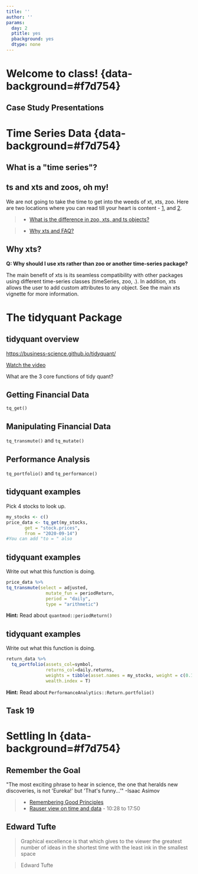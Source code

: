 ```yaml
---
title: ''
author: ''
params:
  day: 2
  ptitle: yes
  pbackground: yes
  dtype: none
---
```




# Welcome to class! {data-background=#f7d754}

## Case Study Presentations

<!------------------------
# R-Studio Connect and Interaction {data-background=#f7d754}

## Setting up R-Studio

Time to set up our R-Studio to share interactive documents.

>- https://shiny.byui.edu/connect in R-Studio

Viewing on the website.

>- view with shiny.byui.edu/connect


## Example: library(DT) - DataTables

Make a new Rmd file that just has the following in it (including the default yaml). 




```r
library(DT)
datatable(iris)
```

----------------------->


<!-- Putting information in your file [My interactive](https://shiny.byui.edu/connect/#/apps/3/access) -->


<!------------------------------
## Try: library(DT) - DataTables

Look at the [DT: An R interface to the DataTables library](http://rstudio.github.io/DT/) website and find one or two modifications that you could make to your table output to move beyond the default.

> * Work as a group and push to R-Studio connect.
> * Make sure everyone at the table has the code saved on their computers.



```r
library(DT)
datatable(iris)
```



---------------->


<!--------------
# Being Readings {data-background=#f7d754}

## View Data at the Atomic Level

* "None of us would admit now that we didn't realize...there...had to be spread in the data; we...just didn't realize how big it could be."

* What key observations came by looking at the data
    *  small sample sizes
    *  values above 100%
    *  increasing # of patients at 100%

* The Mean is Not the Distribution
------------------>

# Time Series Data {data-background=#f7d754}

## What is a "time series"?




## ts and xts and zoos, oh my!

We are not going to take the time to get into the weeds of xt, xts, zoo.  Here are two locations where you can read till your heart is content - [1](https://faculty.washington.edu/ezivot/econ424/Working%20with%20Time%20Series%20Data%20in%20R.pdf), and [2](https://www.datacamp.com/courses/manipulating-time-series-data-in-r-with-xts-zoo).


> - [What is the difference in zoo, xts, and ts objects?](https://stackoverflow.com/questions/33714660/what-is-the-difference-the-zoo-object-and-ts-object-in-r)
<!-- ts is base r. ts objects are regularly spaced (quarters always 4, months always 12) -->

<!-- zoo is a separate package. Irregularly spaced time periods and can use most common index classes. has more functions -->
<!-- xts -->

> - [Why xts and FAQ?](http://joshuaulrich.github.io/xts/xts_faq.html)
<!-- xts offer additional functions beyond what zoo has by making reasonable constraints on the data types. -->


## Why xts?

**Q: Why should I use xts rather than zoo or another time-series package?**

The main benefit of xts is its seamless compatibility with other packages using different time-series classes (timeSeries, zoo, .). In addition, xts allows the user to add custom attributes to any object. See the main xts vignette for more information.


<!-- ## Matrix formats -->

<!-- **Q: Why is xts implemented as a matrix rather than a data frame?** -->

<!-- xts uses a matrix rather than data.frame because: 1) xts is a subclass of zoo, and that's how zoo objects are structured; and 2) matrix objects have much better performance than data.frames. -->



# The tidyquant Package

## tidyquant overview

https://business-science.github.io/tidyquant/

[Watch the video](https://www.youtube.com/embed/woxJZTL2hok)

What are the 3 core functions of tidy quant?

<!-- get: tq_get() -->
<!-- manipulate: tq_transmuate and tq_mutate() -->
<!-- analyze: tq_portfolio() and tq_performance() -->

## Getting Financial Data

`tq_get()`

## Manipulating Financial Data

`tq_transmute()` and `tq_mutate()`

## Performance Analysis

`tq_portfolio()` and `tq_performance()`

## tidyquant examples

Pick 4 stocks to look up.

<!-- THe video schowed how to get a list of all stocks in an index -->
<!-- do this part with a live demo only if there is time, or go through the "what does this command do" and then circle back for a live, full demo-->


```r
my_stocks <- c()
price_data <- tq_get(my_stocks,
       get = "stock.prices",
       from = "2020-09-14")
#You can add "to = " also
```


## tidyquant examples

Write out what this function is doing.
<!-- significance of tq_mutate vs. tq_transmute -->


```r
price_data %>% 
tq_transmute(select = adjusted,
               mutate_fun = periodReturn,
               period = "daily",
               type = "arithmetic")
```

**Hint:** Read about `quantmod::periodReturn()`

## tidyquant examples

Write out what this function is doing.


```r
return_data %>% 
  tq_portfolio(assets_col=symbol,
               returns_col=daily.returns,
               weights = tibble(asset.names = my_stocks, weight = c(0.190,.534,.207,.069)),
               wealth.index = T)
```

**Hint:** Read about `PerformanceAnalytics::Return.portfolio()`

## Task 19

# Settling In {data-background=#f7d754}

## Remember the Goal

"The most exciting phrase to hear in science, the one that heralds new discoveries, is not 'Eureka!' but 'That's funny...'" -Isaac Asimov

> - [Remembering Good Principles](https://youtu.be/fSgEeI2Xpdc)
> - [Rauser view on time and data](https://www.youtube.com/embed/coNDCIMH8bk?start=628) - 10:28 to 17:50

## Edward Tufte

> Graphical excellence is that which gives to the viewer the greatest number of ideas in the shortest time with the least ink in the smallest space

> Edward Tufte

<!--------------

# Next Class {data-background=#f7d754}

## dygraphs: R connection to dygraphs JavaScript charting library

Open the [dygraphs help website](http://rstudio.github.io/dygraphs/index.html) and implement one of their examples in your local R session.

---------------->
